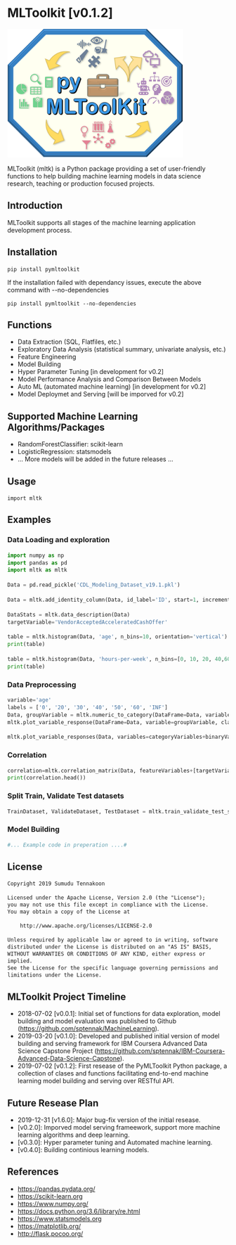 # MLToolkit [v0.1.2]

<img src="MLToolkit.png" width="400">

MLToolkit (mltk) is a Python package providing a set of user-friendly functions to help building machine learning models in data science research, teaching or production focused projects. 

## Introduction
MLToolkit supports all stages of the machine learning application development process.

## Installation
```
pip install pymltoolkit
```
If the installation failed with dependancy issues, execute the above command with --no-dependencies

```
pip install pymltoolkit --no-dependencies
```

## Functions
- Data Extraction (SQL, Flatfiles, etc.)
- Exploratory Data Analysis (statistical summary, univariate analysis, etc.)
- Feature Engineering
- Model Building
- Hyper Parameter Tuning [in development for v0.2]
- Model Performance Analysis and Comparison Between Models
- Auto ML (automated machine learning) [in development for v0.2]
- Model Deploymet and Serving [will be imporved for v0.2]

## Supported Machine Learning Algorithms/Packages
- RandomForestClassifier: scikit-learn
- LogisticRegression: statsmodels
- ... More models will be added in the future releases ...

## Usage
```
import mltk
```

## Examples
### Data Loading and exploration
```python
import numpy as np
import pandas as pd
import mltk as mltk

Data = pd.read_pickle('CDL_Modeling_Dataset_v19.1.pkl')

Data = mltk.add_identity_column(Data, id_label='ID', start=1, increment=1)

DataStats = mltk.data_description(Data)
targetVariable='VendorAcceptedAcceleratedCashOffer'

table = mltk.histogram(Data, 'age', n_bins=10, orientation='vertical')
print(table)

table = mltk.histogram(Data, 'hours-per-week', n_bins=[0, 10, 20, 40,60, 80, np.inf], orientation='vertical')
print(table)
```
### Data Preprocessing
```python
variable='age'
labels = ['0', '20', '30', '40', '50', '60', 'INF']
Data, groupVariable = mltk.numeric_to_category(DataFrame=Data, variable=sourceVariable, str_labels=labels, left_inclusive=True, print_output=False, return_variable=True)
mltk.plot_variable_response(DataFrame=Data, variable=groupVariable, class_variable=targetVariable)

mltk.plot_variable_responses(Data, variables=categoryVariables+binaryVariables, class_variable=targetVariable)
```
### Correlation
```python
correlation=mltk.correlation_matrix(Data, featureVariables+[targetVariable], target_variable=targetVariable, method='pearson', return_type='list', show_plot=False)
print(correlation.head())
```
### Split Train, Validate Test datasets
```python
TrainDataset, ValidateDataset, TestDataset = mltk.train_validate_test_split(Data, ratios=(0.6,0.2,0.2))
```
### Model Building
```python
#... Example code in preperation ....#
````
## License
```
Copyright 2019 Sumudu Tennakoon

Licensed under the Apache License, Version 2.0 (the "License");
you may not use this file except in compliance with the License.
You may obtain a copy of the License at

    http://www.apache.org/licenses/LICENSE-2.0

Unless required by applicable law or agreed to in writing, software
distributed under the License is distributed on an "AS IS" BASIS,
WITHOUT WARRANTIES OR CONDITIONS OF ANY KIND, either express or implied.
See the License for the specific language governing permissions and
limitations under the License.
```
## MLToolkit Project Timeline
- 2018-07-02 [v0.0.1]: Initial set of functions for data exploration, model building and model evaluation was published to Github (https://github.com/sptennak/MachineLearning).
- 2019-03-20 [v0.1.0]: Developed and published initial version of model building and serving framework for IBM Coursera Advanced Data Science Capstone Project (https://github.com/sptennak/IBM-Coursera-Advanced-Data-Science-Capstone).
- 2019-07-02 [v0.1.2]: First resease of the PyMLToolkit Python package, a collection of clases and functions facilitating end-to-end machine learning model building and serving over RESTful API.

## Future Resease Plan
- 2019-12-31 [v1.6.0]: Major bug-fix version of the initial resease.
- [v0.2.0]: Imporved model serving frameework, support more machine learning algorithms and deep learning.
- [v0.3.0]: Hyper parameter tuning and Automated machine learning.
- [v0.4.0]: Building continious learning models.

## References
- https://pandas.pydata.org/
- https://scikit-learn.org
- https://www.numpy.org/
- https://docs.python.org/3.6/library/re.html
- https://www.statsmodels.org
- https://matplotlib.org/
- http://flask.pocoo.org/
